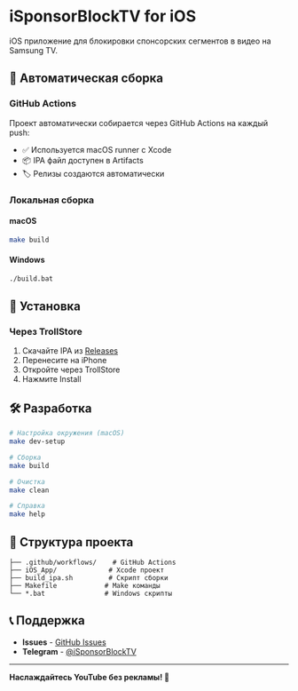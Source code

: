 # iSponsorBlockTV for iOS

iOS приложение для блокировки спонсорских сегментов в видео на Samsung TV.

## 🚀 Автоматическая сборка

### GitHub Actions
Проект автоматически собирается через GitHub Actions на каждый push:
- ✅ Используется macOS runner с Xcode
- 📦 IPA файл доступен в Artifacts
- 🏷️ Релизы создаются автоматически

### Локальная сборка

#### macOS
```bash
make build
```

#### Windows
```bash
./build.bat
```

## 📲 Установка

### Через TrollStore
1. Скачайте IPA из [Releases](../../releases)
2. Перенесите на iPhone
3. Откройте через TrollStore
4. Нажмите Install

## 🛠️ Разработка

```bash
# Настройка окружения (macOS)
make dev-setup

# Сборка
make build

# Очистка
make clean

# Справка
make help
```

## 📁 Структура проекта

```
├── .github/workflows/    # GitHub Actions
├── iOS_App/             # Xcode проект
├── build_ipa.sh         # Скрипт сборки
├── Makefile            # Make команды
└── *.bat               # Windows скрипты
```

## 📞 Поддержка

- **Issues** - [GitHub Issues](../../issues)
- **Telegram** - [@iSponsorBlockTV](https://t.me/iSponsorBlockTV)

---

**Наслаждайтесь YouTube без рекламы! 🎉**

